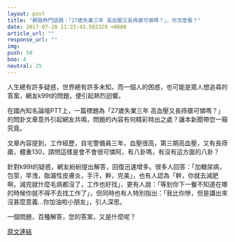 ```yaml
---
layout: post
title: "網路熱門話題：「27歲失業三年 高血壓又長痔瘡可憐嗎？」，你怎麼看？"
date: 2017-07-28 11:22:43.502329 +0800
article_url: ""
response_url: ""
img: 
push: 50
boo: 4
neutral: 25
---
```


人生總有許多疑惑，世界總有許多未知，而一個人的困惑，也可能是眾人想追尋的答案，網友k99t的問題，便引起熱烈迴響。

在國內知名論壇PTT上，一篇標題為「27歲失業三年 高血壓又長痔瘡可憐嗎？」的問卦文章意外引起網友共鳴，問題的內容有何精彩特出之處？讓本新聞帶您一窺究竟。

文章內容提到，工作經歷，自宅警備員三年，血壓很高，第三期高血壓，又有長痔瘡，體重130，請問這樣是會不會很可憐阿，有八卦嗎，有沒有這方面的八卦？

針對k99t的疑惑，網友紛紛提出解答，回復迅速增多。很多人回答：「加糖尿病，包莖，早洩，脂漏性皮膚炎，手汗，幹，完美」，也有人認為「幹，你就去減肥啊，減完就什麼毛病都沒了，工作也好找」，更有人說：「等到你下一餐不知道在哪的時候你就不得不去找工作了」，但同時也有人特別指出：「我比你慘，但是講出來沒甚麼意義...你加油啦小朋友」，引人深思。

一個問題，百種解答，您的答案，又是什麼呢？

<a href = "https://www.ptt.cc/bbs/Gossiping/M.1501169743.A.A9D.html">原文連結</a>

